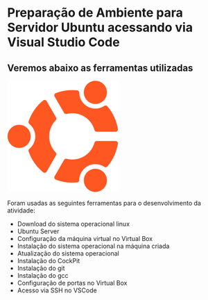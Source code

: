 # Preparação de Ambiente para Servidor Ubuntu acessando via Visual Studio Code

## Veremos abaixo as ferramentas utilizadas

!["Logo Ubuntu"](logoubuntu.png)

Foram usadas as seguintes ferramentas para o desenvolvimento da atividade:

- Download do sistema operacional linux
- Ubuntu Server
- Configuração da máquina virtual no Virtual Box
- Instalação do sistema operacional na máquina criada
- Atualização do sistema operacional
- Instalação do CockPit
- Instalação do git
- Instalação do gcc
- Configuração de portas no Virtual Box
- Acesso via SSH no VSCode
